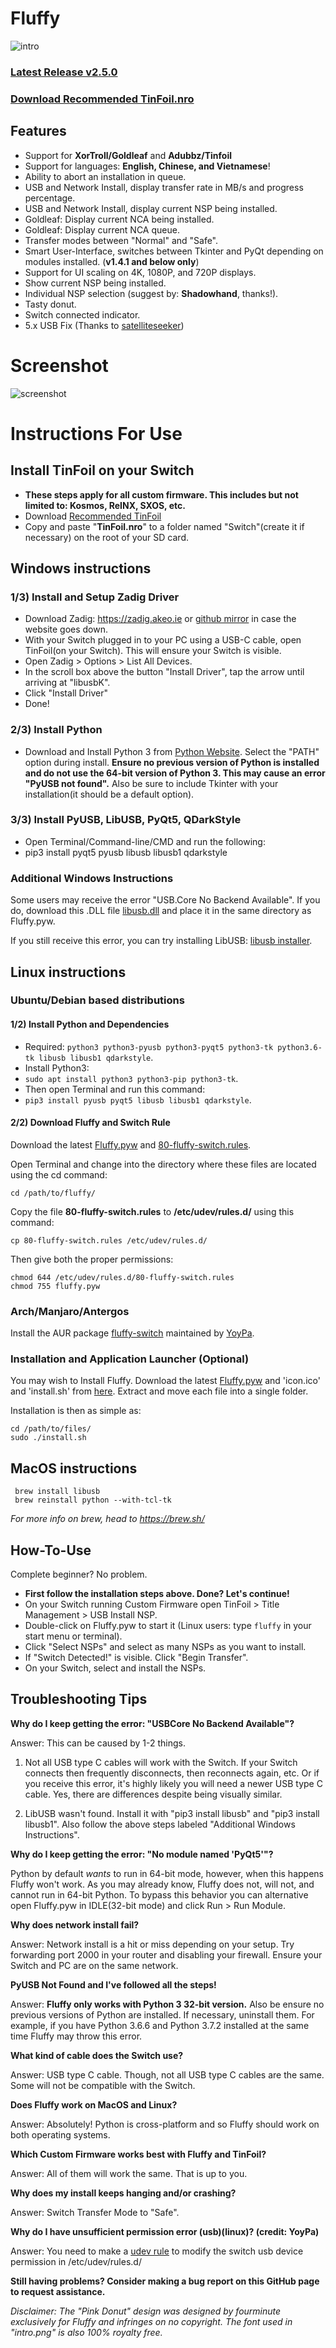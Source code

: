 # Fluffy
![intro](https://github.com/fourminute/Fluffy/blob/master/misc/fluffy-intro.png?raw=true)

### <b><a href="https://github.com/fourminute/Fluffy/releases/latest">Latest Release v2.5.0</a></b>
### <b><a href="https://github.com/fourminute/Fluffy/blob/master/Tinfoil.nro">Download Recommended TinFoil.nro</a></b>

## Features
* Support for <b>XorTroll/Goldleaf</b> and <b>Adubbz/Tinfoil</b>
* Support for languages: <b>English, Chinese, and Vietnamese</b>!
* Ability to abort an installation in queue.
* USB and Network Install, display transfer rate in MB/s and progress percentage.
* USB and Network Install, display current NSP being installed.
* Goldleaf: Display current NCA being installed.
* Goldleaf: Display current NCA queue. 
* Transfer modes between "Normal" and "Safe".
* Smart User-Interface, switches between Tkinter and PyQt depending on modules installed. (<b>v1.4.1 and below only</b>)
* Support for UI scaling on 4K, 1080P, and 720P displays.
* Show current NSP being installed.
* Individual NSP selection (suggest by: <b>Shadowhand</b>, thanks!).
* Tasty donut.
* Switch connected indicator.
* 5.x USB Fix (Thanks to <a href="https://github.com/satelliteseeker">satelliteseeker</a>)

# Screenshot
![screenshot](https://github.com/fourminute/Fluffy/blob/master/misc/screenshotv250b.png?raw=true)


# Instructions For Use

## Install TinFoil on your Switch
* <b>These steps apply for all custom firmware. This includes but not limited to: Kosmos, ReINX, SXOS, etc.</b>
* Download <a href="https://github.com/fourminute/Fluffy/blob/master/Tinfoil.nro">Recommended TinFoil</a>
* Copy and paste "<b>TinFoil.nro</b>" to a folder named "Switch"(create it if necessary) on the root of your SD card.

## Windows instructions

### 1/3) Install and Setup Zadig Driver
* Download Zadig: https://zadig.akeo.ie or [github mirror](https://github.com/fourminute/Fluffy/blob/master/windows/zadig-2.4.exe) in case the website goes down.
* With your Switch plugged in to your PC using a USB-C cable, open TinFoil(on your Switch). This will ensure your Switch is visible.
* Open Zadig > Options > List All Devices.
* In the scroll box above the button "Install Driver", tap the arrow until arriving at "libusbK".
* Click "Install Driver"
* Done!

### 2/3) Install Python
* Download and Install Python 3 from [Python Website](https://www.python.org/downloads/). Select the "PATH" option during install. <b>Ensure no previous version of Python is installed and do not use the 64-bit version of Python 3. This may cause an error "PyUSB not found".</b> Also be sure to include Tkinter with your installation(it should be a default option).

### 3/3) Install PyUSB, LibUSB, PyQt5, QDarkStyle
* Open Terminal/Command-line/CMD and run the following:
* pip3 install pyqt5 pyusb libusb libusb1 qdarkstyle

### Additional Windows Instructions
Some users may receive the error "USB.Core No Backend Available". If you do, download this .DLL file [libusb.dll](https://github.com/fourminute/Fluffy/blob/master/windows/libusb-1.0.dll) and place it in the same directory as Fluffy.pyw.

If you still receive this error, you can try installing LibUSB: [libusb installer](https://github.com/fourminute/Fluffy/blob/master/windows/libusb-win32-devel-filter-1.2.6.0.exe).

## Linux instructions

### Ubuntu/Debian based distributions

#### 1/2) Install Python and Dependencies
* Required: ```python3 python3-pyusb python3-pyqt5 python3-tk python3.6-tk libusb libusb1 qdarkstyle```.
* Install Python3:
* ```sudo apt install python3 python3-pip python3-tk```.
* Then open Terminal and run this command:
* ```pip3 install pyusb pyqt5 libusb libusb1 qdarkstyle```.

#### 2/2) Download Fluffy and Switch Rule
Download the latest <a href="https://github.com/fourminute/Fluffy/releases/latest">Fluffy.pyw</a> and <a href="https://github.com/fourminute/Fluffy/blob/master/linux/80-fluffy-switch.rules">80-fluffy-switch.rules</a>.

Open Terminal and change into the directory where these files are located using the cd command:
 ```
 cd /path/to/fluffy/
 ```
 
Copy the file <b>80-fluffy-switch.rules</b> to <b>/etc/udev/rules.d/</b> using this command:
```
cp 80-fluffy-switch.rules /etc/udev/rules.d/
```
Then give both the proper permissions:
```
chmod 644 /etc/udev/rules.d/80-fluffy-switch.rules
chmod 755 fluffy.pyw
```

### Arch/Manjaro/Antergos
Install the AUR package <a href="https://aur.archlinux.org/packages/fluffy-switch/">fluffy-switch</a> maintained by <a href="https://github.com/YoyPa">YoyPa</a>.


### Installation and Application Launcher (Optional)
You may wish to Install Fluffy. Download the latest <a href="https://github.com/fourminute/Fluffy/releases/latest">Fluffy.pyw</a> and 'icon.ico' and 'install.sh' from <a href="https://github.com/fourminute/Fluffy/tree/master/linux">here</a>. Extract and move each file into a single folder.

Installation is then as simple as:
```
cd /path/to/files/
sudo ./install.sh
```
## MacOS instructions
```
 brew install libusb 
 brew reinstall python --with-tcl-tk
```
<i>For more info on brew, head to https://brew.sh/</i>

## How-To-Use
Complete beginner? No problem. 
* <b>First follow the installation steps above. Done? Let's continue!</b>
* On your Switch running Custom Firmware open TinFoil > Title Management > USB Install NSP.
* Double-click on Fluffy.pyw to start it (Linux users: type ```fluffy``` in your start menu or terminal).
* Click "Select NSPs" and select as many NSPs as you want to install.
* If "Switch Detected!" is visible. Click "Begin Transfer".
* On your Switch, select and install the NSPs.

## Troubleshooting Tips
<b>Why do I keep getting the error: "USBCore No Backend Available"?</b>

Answer: This can be caused by 1-2 things.

1) Not all USB type C cables will work with the Switch. If your Switch connects then frequently disconnects, then reconnects again, etc. Or if you receive this error, it's highly likely you will need a newer USB type C cable. Yes, there are differences despite being visually similar.

2) LibUSB wasn't found. Install it with "pip3 install libusb" and "pip3 install libusb1". Also follow the above steps labeled "Additional Windows Instructions".

<b>Why do I keep getting the error: "No module named 'PyQt5'"?</b>

Python by default *wants* to run in 64-bit mode, however, when this happens Fluffy won't work. As you may already know, Fluffy does not, will not, and cannot run in 64-bit Python. To bypass this behavior you can alternative open Fluffy.pyw in IDLE(32-bit mode) and click Run > Run Module.


<b>Why does network install fail?</b>

Answer: Network install is a hit or miss depending on your setup. Try forwarding port 2000 in your router and disabling your firewall. Ensure your Switch and PC are on the same network.

<b>PyUSB Not Found and I've followed all the steps!</b>

Answer: **Fluffy only works with Python 3 32-bit version.** Also be ensure no previous versions of Python are installed. If necessary, uninstall them. For example, if you have Python 3.6.6 and Python 3.7.2 installed at the same time Fluffy may throw this error.

<b>What kind of cable does the Switch use?</b>

Answer: USB type C cable. Though, not all USB type C cables are the same. Some will not be compatible with the Switch.

<b>Does Fluffy work on MacOS and Linux?</b>

Answer: Absolutely! Python is cross-platform and so Fluffy should work on both operating systems.

<b>Which Custom Firmware works best with Fluffy and TinFoil?</b>

Answer: All of them will work the same. That is up to you.

<b>Why does my install keeps hanging and/or crashing?</b>

Answer: Switch Transfer Mode to "Safe".

<b>Why do I have unsufficient permission error (usb)(linux)? (credit: YoyPa)</b>

Answer: You need to make a <a href=https://github.com/fourminute/Fluffy/blob/master/linux/80-fluffy-switch.rules>udev rule</a> to modify the switch usb device permission in /etc/udev/rules.d/

<b>Still having problems? Consider making a bug report on this GitHub page to request assistance.</b>

<i>Disclaimer: The "Pink Donut" design was designed by fourminute exclusively for Fluffy and infringes on no copyright. The font used in "intro.png" is also 100% royalty free.</i>
